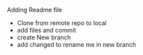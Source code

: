 Adding Readme file 
- Clone from remote repo to local
- add files and commit 
- create New branch 
- add changed to rename me in new branch 
